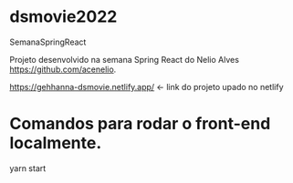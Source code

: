 # dsmovie2022
 SemanaSpringReact
 
 Projeto desenvolvido na semana Spring React do Nelio Alves https://github.com/acenelio.
 
 https://gehhanna-dsmovie.netlify.app/ <- link do projeto upado no netlify


# Comandos para rodar o front-end localmente.

yarn start 
